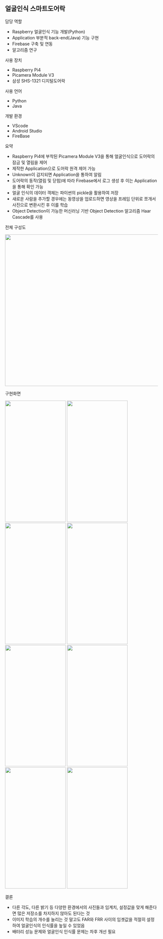 ## 얼굴인식 스마트도어락

담당 역할
- Raspberry 얼굴인식 기능 개발(Python)
- Application 부분적 back-end(Java) 기능 구현
- Firebase 구축 및 연동
- 알고리즘 연구
  
사용 장치 
- Raspberry Pi4
- Picamera Module V3
- 삼성 SHS-1321 디지털도어락

사용 언어 
- Python 
- Java

개발 환경 
- VScode 
- Android Studio
- FireBase

요약  
- Raspberry Pi4에 부착된 Picamera Module V3을 통해 얼굴인식으로 도어락의 잠금 및 열림을 제어
- 제작한 Application으로 도어락 원격 제어 가능
- Unknown이 감지되면 Application을 통하여 알림
- 도어락의 동작(열림 및 닫힘)에 따라 Firebase에서 로그 생성 후 이는 Application을 통해 확인 가능
- 얼굴 인식의 데이터 객체는 파이썬의 pickle을 활용하여 저장
- 새로운 사람을 추가할 경우에는 동영상을 업로드하면 영상을 프레임 단위로 쪼개서 사진으로 변환시킨 후 이를 학습
- Object Detection이 가능한 머신러닝 기반 Object Detection 알고리즘 Haar Cascade를 사용

전체 구성도


<img src="https://github.com/lwonj/Face_Recognition/assets/120168925/57d61612-8084-4232-8759-3283f5de13c1" width="800" height="500"/>

구현화면

<img src="https://github.com/lwonj/Face_Recognition/assets/120168925/8e5e69ef-5688-4a60-831a-9a7ffb72469c" width="200" height="400"/>
<img src="https://github.com/lwonj/Face_Recognition/assets/120168925/cb09030b-0bcb-45c8-baac-dcc0803799ba" width="200" height="400"/>
<img src="https://github.com/lwonj/Face_Recognition/assets/120168925/c212050f-61c0-4253-8108-2afa9d45419b" width="200" height="400"/>
<img src="https://github.com/lwonj/Face_Recognition/assets/120168925/86a2e92f-8dfe-4e5d-9e81-b8203a2b4f58" width="200" height="400"/>
<img src="https://github.com/lwonj/Face_Recognition/assets/120168925/e122612d-ab6d-4239-97e8-50c91efb1aa9" width="200" height="400"/>
<img src="https://github.com/lwonj/Face_Recognition/assets/120168925/eb904b48-7f5a-4e11-a247-d05ca4c167c0" width="200" height="400"/>
<img src="https://github.com/lwonj/Face_Recognition/assets/120168925/f8d28cc1-4401-4759-97c7-47ef7b778a85" width="200" height="400"/>
<img src="https://github.com/lwonj/Face_Recognition/assets/120168925/cac3a8f2-6dbf-4434-a9e7-4b32f5ee65fb" width="200" height="400"/>


결론
- 다른 각도, 다른 밝기 등 다양한 환경에서의 사진들과 임계치, 설정값을 맞게 해준다면 많은 저장소를 차지하지 않아도 된다는 것
- 이미지 학습의 개수를 늘리는 것 말고도 FAR와 FRR 사이의 임곗값을 적절히 설정하여 얼굴인식의 인식률을 높일 수 있었음
- 배터리 성능 문제와 얼굴인식 인식률 문제는 차후 개선 필요

